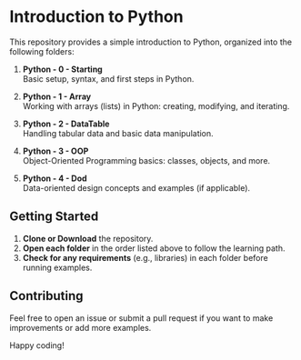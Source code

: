 # Introduction to Python

This repository provides a simple introduction to Python, organized into the following folders:

1. **Python - 0 - Starting**  
   Basic setup, syntax, and first steps in Python.

2. **Python - 1 - Array**  
   Working with arrays (lists) in Python: creating, modifying, and iterating.

3. **Python - 2 - DataTable**  
   Handling tabular data and basic data manipulation.

4. **Python - 3 - OOP**  
   Object-Oriented Programming basics: classes, objects, and more.

5. **Python - 4 - Dod**  
   Data-oriented design concepts and examples (if applicable).

## Getting Started
1. **Clone or Download** the repository.  
2. **Open each folder** in the order listed above to follow the learning path.  
3. **Check for any requirements** (e.g., libraries) in each folder before running examples.

## Contributing
Feel free to open an issue or submit a pull request if you want to make improvements or add more examples.

Happy coding!
